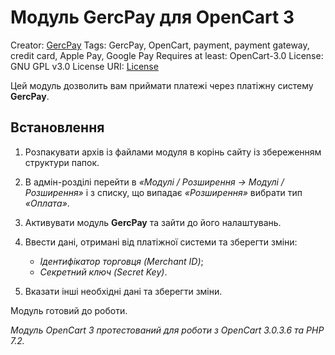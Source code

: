 # Модуль GercPay для OpenCart 3

Creator: [GercPay](https://gercpay.com.ua)
Tags: GercPay, OpenСart, payment, payment gateway, credit card, Apple Pay, Google Pay
Requires at least: OpenCart-3.0
License: GNU GPL v3.0
License URI: [License](https://opensource.org/licenses/GPL-3.0)

Цей модуль дозволить вам приймати платежі через платіжну систему **GercPay**.

## Встановлення

1. Розпакувати архів із файлами модуля в корінь сайту із збереженням структури папок.

2. В адмін-розділі перейти в *«Модулі / Розширення -> Модулі / Розширення»* і з списку, що випадає *«Розширення»* вибрати тип *«Оплата»*.

3. Активувати модуль **GercPay** та зайти до його налаштувань.

4. Ввести дані, отримані від платіжної системи та зберегти зміни:
   - *Ідентифікатор торговця (Merchant ID)*;
   - *Секретний ключ (Secret Key)*.

5. Вказати інші необхідні дані та зберегти зміни.

Модуль готовий до роботи.

*Модуль OpenCart 3 протестований для роботи з OpenCart 3.0.3.6 та PHP 7.2.*

